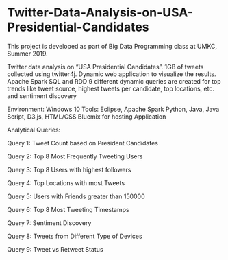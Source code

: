 # Twitter-Data-Analysis-on-USA-Presidential-Candidates
This project is developed as part of Big Data Programming class at UMKC, Summer 2019.

Twitter data analysis on “USA Presidential Candidates”.
1GB of tweets collected using twitter4j.
Dynamic web application to visualize the results.
Apache Spark SQL and RDD 
9 different dynamic queries are created for top trends like tweet source, highest tweets per candidate, top locations, etc. and sentiment discovery

Environment: Windows 10
Tools: Eclipse, Apache Spark
Python, Java, Java Script, D3.js, HTML/CSS
Bluemix for hosting Application


Analytical Queries:

Query 1: Tweet Count based on President Candidates

Query 2: Top 8 Most Frequently Tweeting Users

Query 3: Top 8 Users with highest followers

Query 4: Top Locations with most Tweets

Query 5: Users with Friends greater than 150000

Query 6: Top 8 Most Tweeting Timestamps

Query 7: Sentiment Discovery

Query 8: Tweets from Different Type of Devices

Query 9: Tweet vs Retweet Status
